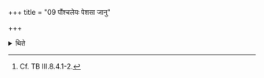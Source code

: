 +++
title = "09 पौंश्चलेयः पेशसा जानु"

+++

<details><summary>थिते</summary>

9. The son of a whore having covered the (left) knie with a cloth (peśasā) follows it (the dog).[^1]  

[^1]: Cf. TB III.8.4.1-2. 
</details>
